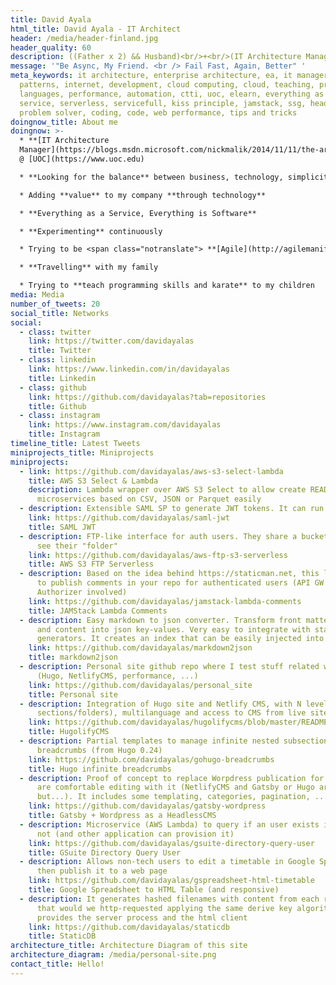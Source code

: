 ```yaml
---
title: David Ayala
html_title: David Ayala - IT Architect
header: /media/header-finland.jpg
header_quality: 60
description: ((Father x 2) && Husband)<br/>+<br/>(IT Architecture Manager @ UOC.edu)
message: '"Be Async, My Friend. <br /> Fail Fast, Again, Better" '
meta_keywords: it architecture, enterprise architecture, ea, it manager, design
  patterns, internet, development, cloud computing, cloud, teaching, programming
  languages, performance, automation, ctti, uoc, elearn, everything as a
  service, serverless, servicefull, kiss principle, jamstack, ssg, headlesscms,
  problem solver, coding, code, web performance, tips and tricks
doingnow_title: About me
doingnow: >-
  * **[IT Architecture
  Manager](https://blogs.msdn.microsoft.com/nickmalik/2014/11/11/the-architecture-manager-the-forgotten-enterprise-architecture-role/)**
  @ [UOC](https://www.uoc.edu)

  * **Looking for the balance** between business, technology, simplicity ([KISS](https://en.m.wikipedia.org/wiki/KISS_principle)) and costs

  * Adding **value** to my company **through technology**

  * **Everything as a Service, Everything is Software**

  * **Experimenting** continuously

  * Trying to be <span class="notranslate"> **[Agile](http://agilemanifesto.org/principles.html)** </span> and <span class="notranslate"> **[Lean Thinking](https://en.m.wikipedia.org/wiki/Lean_thinking)** </span>

  * **Travelling** with my family

  * Trying to **teach programming skills and karate** to my children
media: Media
number_of_tweets: 20
social_title: Networks
social:
  - class: twitter
    link: https://twitter.com/davidayalas
    title: Twitter
  - class: linkedin
    link: https://www.linkedin.com/in/davidayalas
    title: Linkedin
  - class: github
    link: https://github.com/davidayalas?tab=repositories
    title: Github
  - class: instagram
    link: https://www.instagram.com/davidayalas
    title: Instagram
timeline_title: Latest Tweets
miniprojects_title: Miniprojects
miniprojects:
  - link: https://github.com/davidayalas/aws-s3-select-lambda
    title: AWS S3 Select & Lambda
    description: Lambda wrapper over AWS S3 Select to allow create READ
      microservices based on CSV, JSON or Parquet easily
  - description: Extensible SAML SP to generate JWT tokens. It can run on AWS Lambda
    link: https://github.com/davidayalas/saml-jwt
    title: SAML JWT
  - description: FTP-like interface for auth users. They share a bucket but only can
      see their "folder"
    link: https://github.com/davidayalas/aws-ftp-s3-serverless
    title: AWS S3 FTP Serverless
  - description: Based on the idea behind https://staticman.net, this lambda allow
      to publish comments in your repo for authenticated users (API GW Custom
      Authorizer involved)
    link: https://github.com/davidayalas/jamstack-lambda-comments
    title: JAMStack Lambda Comments
  - description: Easy markdown to json converter. Transform front matter properties
      and content into json key-values. Very easy to integrate with static sites
      generators. It creates an index that can be easily injected into algolia.
    link: https://github.com/davidayalas/markdown2json
    title: markdown2json
  - description: Personal site github repo where I test stuff related with JAMStack
      (Hugo, NetlifyCMS, performance, ...)
    link: https://github.com/davidayalas/personal_site
    title: Personal site
  - description: Integration of Hugo site and Netlify CMS, with N levels (nested
      sections/folders), multilanguage and access to CMS from live site.
    link: https://github.com/davidayalas/hugolifycms/blob/master/README.md
    title: HugolifyCMS
  - description: Partial templates to manage infinite nested subsections in
      breadcrumbs (from Hugo 0.24)
    link: https://github.com/davidayalas/gohugo-breadcrumbs
    title: Hugo infinite breadcrumbs
  - description: Proof of concept to replace Worpdress publication for users that
      are comfortable editing with it (NetlifyCMS and Gatsby or Hugo are better,
      but...). It includes some templating, categories, pagination, ...
    link: https://github.com/davidayalas/gatsby-wordpress
    title: Gatsby + Wordpress as a HeadlessCMS
  - description: Microservice (AWS Lambda) to query if an user exists in GSuite or
      not (and other application can provision it)
    link: https://github.com/davidayalas/gsuite-directory-query-user
    title: GSuite Directory Query User
  - description: Allows non-tech users to edit a timetable in Google Spreadsheet and
      then publish it to a web page
    link: https://github.com/davidayalas/gspreadsheet-html-timetable
    title: Google Spreadsheet to HTML Table (and responsive)
  - description: It generates hashed filenames with content from each row in a CSV
      that would we http-requested applying the same derive key algorithm. It
      provides the server process and the html client
    link: https://github.com/davidayalas/staticdb
    title: StaticDB
architecture_title: Architecture Diagram of this site
architecture_diagram: /media/personal-site.png
contact_title: Hello!
---
```

